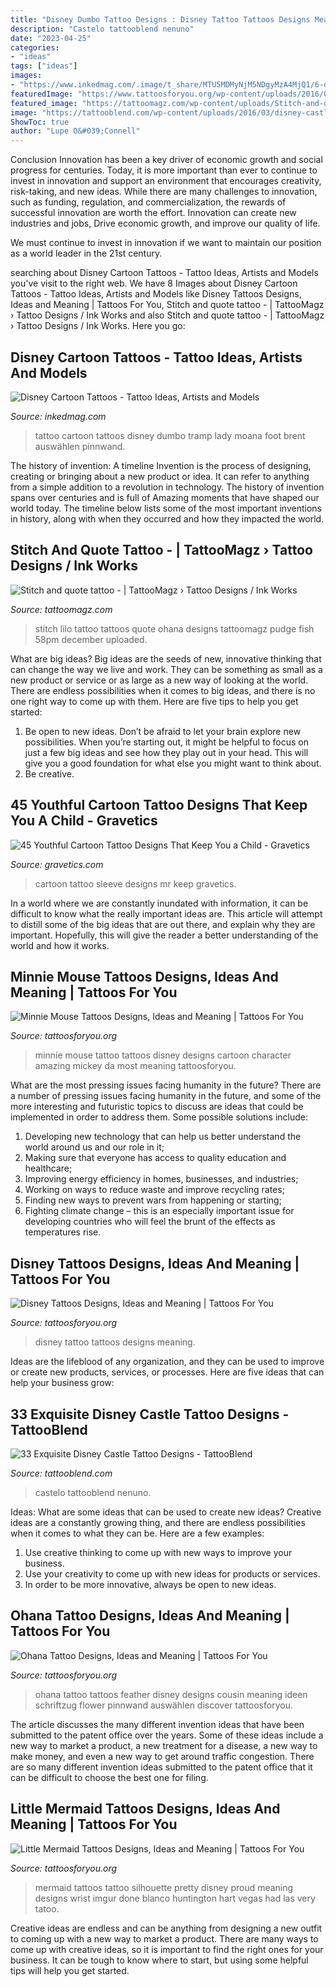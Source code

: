 ```yaml
---
title: "Disney Dumbo Tattoo Designs : Disney Tattoo Tattoos Designs Meaning"
description: "Castelo tattooblend nenuno"
date: "2023-04-25"
categories:
- "ideas"
tags: ["ideas"]
images:
- "https://www.inkedmag.com/.image/t_share/MTU5MDMyNjM5NDgyMzA4MjQ1/6-dumbo-foot-tattoo-by-brent-olsen.jpg"
featuredImage: "https://www.tattoosforyou.org/wp-content/uploads/2016/05/Little-Mermaid-Silhouette-Tattoos.jpg"
featured_image: "https://tattoomagz.com/wp-content/uploads/Stitch-and-quote-tattoo.jpg"
image: "https://tattooblend.com/wp-content/uploads/2016/03/disney-castle-tattoo-design.jpg"
ShowToc: true
author: "Lupe O&#039;Connell"
---
```



Conclusion
Innovation has been a key driver of economic growth and social progress for centuries. Today, it is more important than ever to continue to invest in innovation and support an environment that encourages creativity, risk-taking, and new ideas.
While there are many challenges to innovation, such as funding, regulation, and commercialization, the rewards of successful innovation are worth the effort. Innovation can create new industries and jobs, Drive economic growth, and improve our quality of life.

We must continue to invest in innovation if we want to maintain our position as a world leader in the 21st century.

	

		
searching about Disney Cartoon Tattoos - Tattoo Ideas, Artists and Models you've visit to the right web. We have 8 Images about Disney Cartoon Tattoos - Tattoo Ideas, Artists and Models like Disney Tattoos Designs, Ideas and Meaning | Tattoos For You, Stitch and quote tattoo - | TattooMagz › Tattoo Designs / Ink Works and also Stitch and quote tattoo - | TattooMagz › Tattoo Designs / Ink Works. Here you go:
		
    
## Disney Cartoon Tattoos - Tattoo Ideas, Artists And Models

<img loading=lazy src="https://www.inkedmag.com/.image/t_share/MTU5MDMyNjM5NDgyMzA4MjQ1/6-dumbo-foot-tattoo-by-brent-olsen.jpg" onerror="this.onerror=null;this.src='https://tse4.mm.bing.net/th?id=OIP.w2kYvaadXzucY0YbZ5JqBAHaLm&amp;pid=15.1';" alt="Disney Cartoon Tattoos - Tattoo Ideas, Artists and Models">

_Source: inkedmag.com_

>tattoo cartoon tattoos disney dumbo tramp lady moana foot brent auswählen pinnwand. 

	

The history of invention: A timeline
Invention is the process of designing, creating or bringing about a new product or idea. It can refer to anything from a simple addition to a revolution in technology. The history of invention spans over centuries and is full of Amazing moments that have shaped our world today. 
The timeline below lists some of the most important inventions in history, along with when they occurred and how they impacted the world.

    
## Stitch And Quote Tattoo - | TattooMagz › Tattoo Designs / Ink Works

<img loading=lazy src="https://tattoomagz.com/wp-content/uploads/Stitch-and-quote-tattoo.jpg" onerror="this.onerror=null;this.src='https://tse4.mm.bing.net/th?id=OIP.2XerAmqM0pb9L1_rIoJ6mgHaHa&amp;pid=15.1';" alt="Stitch and quote tattoo - | TattooMagz › Tattoo Designs / Ink Works">

_Source: tattoomagz.com_

>stitch lilo tattoo tattoos quote ohana designs tattoomagz pudge fish 58pm december uploaded. 

	

What are big ideas?
Big ideas are the seeds of new, innovative thinking that can change the way we live and work. They can be something as small as a new product or service or as large as a new way of looking at the world. There are endless possibilities when it comes to big ideas, and there is no one right way to come up with them. Here are five tips to help you get started: 
1. Be open to new ideas. Don’t be afraid to let your brain explore new possibilities. When you’re starting out, it might be helpful to focus on just a few big ideas and see how they play out in your head. This will give you a good foundation for what else you might want to think about. 
2. Be creative.

    
## 45 Youthful Cartoon Tattoo Designs That Keep You A Child - Gravetics

<img loading=lazy src="https://www.gravetics.com/wp-content/uploads/2017/07/Mr.-Diamond-Cartoon-Tattoo-On-Half-Sleeve.jpg" onerror="this.onerror=null;this.src='https://tse2.mm.bing.net/th?id=OIP.2P9Hbihis5yWyVlkP0vz1AHaKJ&amp;pid=15.1';" alt="45 Youthful Cartoon Tattoo Designs That Keep You a Child - Gravetics">

_Source: gravetics.com_

>cartoon tattoo sleeve designs mr keep gravetics. 

	

In a world where we are constantly inundated with information, it can be difficult to know what the really important ideas are. This article will attempt to distill some of the big ideas that are out there, and explain why they are important. Hopefully, this will give the reader a better understanding of the world and how it works.

    
## Minnie Mouse Tattoos Designs, Ideas And Meaning | Tattoos For You

<img loading=lazy src="https://www.tattoosforyou.org/wp-content/uploads/2016/03/Minnie-Mouse-Tattoos.jpg" onerror="this.onerror=null;this.src='https://tse4.mm.bing.net/th?id=OIP.yGXWutF-T-37fmTMunthwQHaMY&amp;pid=15.1';" alt="Minnie Mouse Tattoos Designs, Ideas and Meaning | Tattoos For You">

_Source: tattoosforyou.org_

>minnie mouse tattoo tattoos disney designs cartoon character amazing mickey da most meaning tattoosforyou. 

	

What are the most pressing issues facing humanity in the future?
There are a number of pressing issues facing humanity in the future, and some of the more interesting and futuristic topics to discuss are ideas that could be implemented in order to address them. Some possible solutions include: 
1) Developing new technology that can help us better understand the world around us and our role in it; 
2) Making sure that everyone has access to quality education and healthcare; 
3) Improving energy efficiency in homes, businesses, and industries; 
4) Working on ways to reduce waste and improve recycling rates; 
5) Finding new ways to prevent wars from happening or starting; 
6) Fighting climate change – this is an especially important issue for developing countries who will feel the brunt of the effects as temperatures rise.

    
## Disney Tattoos Designs, Ideas And Meaning | Tattoos For You

<img loading=lazy src="http://www.tattoosforyou.org/wp-content/uploads/2016/05/Disney-Tattoo.jpg" onerror="this.onerror=null;this.src='https://tse1.mm.bing.net/th?id=OIP.4ScBI3DN8JujN7p9mCGYlQHaJ3&amp;pid=15.1';" alt="Disney Tattoos Designs, Ideas and Meaning | Tattoos For You">

_Source: tattoosforyou.org_

>disney tattoo tattoos designs meaning. 

	

Ideas are the lifeblood of any organization, and they can be used to improve or create new products, services, or processes. Here are five ideas that can help your business grow:

    
## 33 Exquisite Disney Castle Tattoo Designs - TattooBlend

<img loading=lazy src="https://tattooblend.com/wp-content/uploads/2016/03/disney-castle-tattoo-design.jpg" onerror="this.onerror=null;this.src='https://tse3.mm.bing.net/th?id=OIP.Nv6uwJDMM7uwuRHL7dTyUgHaHY&amp;pid=15.1';" alt="33 Exquisite Disney Castle Tattoo Designs - TattooBlend">

_Source: tattooblend.com_

>castelo tattooblend nenuno. 

	

Ideas: What are some ideas that can be used to create new ideas?
Creative ideas are a constantly growing thing, and there are endless possibilities when it comes to what they can be. Here are a few examples:
1. Use creative thinking to come up with new ways to improve your business.
2. Use your creativity to come up with new ideas for products or services.
3. In order to be more innovative, always be open to new ideas.

    
## Ohana Tattoo Designs, Ideas And Meaning | Tattoos For You

<img loading=lazy src="http://www.tattoosforyou.org/wp-content/uploads/2017/08/Ohana-Tattoo-Photos.jpg" onerror="this.onerror=null;this.src='https://tse4.mm.bing.net/th?id=OIP.r_wdhR--rHAESyTqiwa19gHaKk&amp;pid=15.1';" alt="Ohana Tattoo Designs, Ideas and Meaning | Tattoos For You">

_Source: tattoosforyou.org_

>ohana tattoo tattoos feather disney designs cousin meaning ideen schriftzug flower pinnwand auswählen discover tattoosforyou. 

	

The article discusses the many different invention ideas that have been submitted to the patent office over the years. Some of these ideas include a new way to market a product, a new treatment for a disease, a new way to make money, and even a new way to get around traffic congestion. There are so many different invention ideas submitted to the patent office that it can be difficult to choose the best one for filing.

    
## Little Mermaid Tattoos Designs, Ideas And Meaning | Tattoos For You

<img loading=lazy src="https://www.tattoosforyou.org/wp-content/uploads/2016/05/Little-Mermaid-Silhouette-Tattoos.jpg" onerror="this.onerror=null;this.src='https://tse4.mm.bing.net/th?id=OIP.2xCfBgLyQVB8oVfCwXUlWQHaJ3&amp;pid=15.1';" alt="Little Mermaid Tattoos Designs, Ideas and Meaning | Tattoos For You">

_Source: tattoosforyou.org_

>mermaid tattoos tattoo silhouette pretty disney proud meaning designs wrist imgur done blanco huntington hart vegas had las very tatoo. 

	

Creative ideas are endless and can be anything from designing a new outfit to coming up with a new way to market a product. There are many ways to come up with creative ideas, so it is important to find the right ones for your business. It can be tough to know where to start, but using some helpful tips will help you get started.

